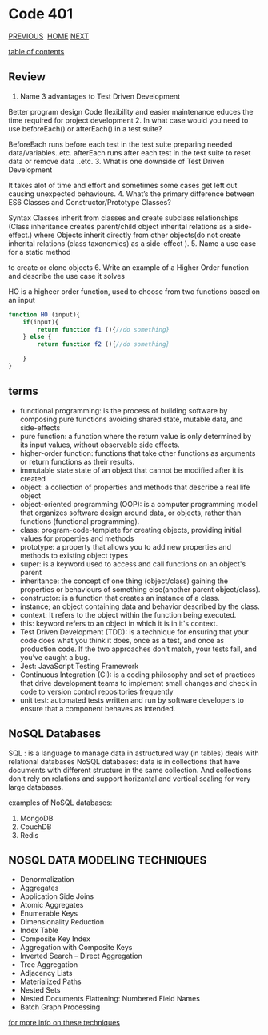 # Code 401

[PREVIOUS](https://dinaalsaid.github.io/code401reading/class-02) &nbsp;[HOME](https://dinaalsaid.github.io/reading-notes/)&nbsp;[NEXT](https://dinaalsaid.github.io/code401reading/class-04)

[table of contents](https://dinaalsaid.github.io/code401reading/)

## Review

1. Name 3 advantages to Test Driven Development

Better program design
Code flexibility and easier maintenance
educes the time required for project development
2. In what case would you need to use beforeEach() or afterEach() in a test suite?

BeforeEach runs before each test in the test suite preparing needed data/variables..etc.
afterEach runs after each test in the test suite to reset data or remove data ..etc.
3. What is one downside of Test Driven Development

It takes alot of time and effort and sometimes some cases get left out causing unexpected behaviours.
4. What’s the primary difference between ES6 Classes and Constructor/Prototype Classes?

Syntax
Classes inherit from classes and create subclass relationships (Class inheritance creates parent/child object inherital relations as a side-effect.) where Objects inherit directly from other objects(do not create inherital relations (class taxonomies) as a side-effect ).
5. Name a use case for a static method

to create or clone objects
6. Write an example of a Higher Order function and describe the use case it solves

HO is a higheer order function, used to choose from two functions based on an input

```javascript
function HO (input){
    if(input){
        return function f1 (){//do something}
    } else {
        return function f2 (){//do something}

    }
}
```

## terms

* functional programming: is the process of building software by composing pure functions avoiding shared state, mutable data, and side-effects
* pure function:  a function where the return value is only determined by its input values, without observable side effects.
* higher-order function: functions that take other functions as arguments or return functions as their results.
* immutable state:state of an object that cannot be modified after it is created
* object: a collection of properties and methods that describe a real life object
* object-oriented programming (OOP): is a computer programming model that organizes software design around data, or objects, rather than functions (functional programming).
* class: program-code-template for creating objects, providing initial values for properties and methods
* prototype: a property that allows you to add new properties and methods to existing object types
* super: is a keyword used to access and call functions on an object's parent
* inheritance:  the concept of one thing (object/class) gaining the properties or behaviours of something else(another parent object/class).
* constructor: is a function that creates an instance of a class.
* instance; an object containing data and behavior described by the class.
* context:  It refers to the object within the function being executed.
* this:  keyword refers to an object in which it is in it's context.
* Test Driven Development (TDD): is a technique for ensuring that your code does what you think it does, once as a test, and once as production code. If the two approaches don’t match, your tests fail, and you’ve caught a bug.
* Jest: JavaScript Testing Framework
* Continuous Integration (CI): is a coding philosophy and set of practices that drive development teams to implement small changes and check in code to version control repositories frequently
* unit test: automated tests written and run by software developers to ensure that a component behaves as intended.

## NoSQL Databases

SQL : is a language to manage data in astructured way (in tables) deals with relational databases
NoSQL databases: data is in collections that have documents with different structure in the same collection.
And collections don't rely on relations and support horizantal and vertical scaling for very large databases.

examples of NoSQL databases:

1. MongoDB
2. CouchDB
3. Redis

## NOSQL DATA MODELING TECHNIQUES

* Denormalization
* Aggregates
* Application Side Joins
* Atomic Aggregates
* Enumerable Keys
* Dimensionality Reduction
* Index Table
* Composite Key Index
* Aggregation with Composite Keys
* Inverted Search – Direct Aggregation
* Tree Aggregation
* Adjacency Lists
* Materialized Paths
* Nested Sets
* Nested Documents Flattening: Numbered Field Names
* Batch Graph Processing

[for more info on these techniques](https://highlyscalable.wordpress.com/2012/03/01/nosql-data-modeling-technique)
